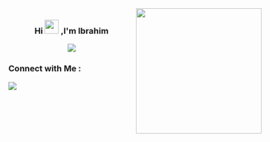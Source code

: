 
<img width="250" align="right" src="https://c.tenor.com/_DOBjnGspYAAAAAM/code-coding.gif">

<h3 align="center">
  Hi
  <img src="https://media.giphy.com/media/hvRJCLFzcasrR4ia7z/giphy.gif" width="28">
  ,I'm Ibrahim
</h3>

<p align="center">
  <a href="https://github.com/DenverCoder1/readme-typing-svg"><img src="https://readme-typing-svg.herokuapp.com/?lines=Back-end%20developer%20(.Net);Always%20learning%20new%20things&font=Fira%20Code&center=true&width=440&height=45&color=f75c7e&vCenter=true&size=22"></a>
</p>

### Connect with Me :

<a href="https://www.linkedin.com/in/ibrahim-abdelrahman-79989422b/" target="_blank"><img src="https://img.shields.io/badge/-Ibrahim%20Abdelrahman-0077B5?style=for-the-badge&logo=Linkedin&logoColor=white"/></a>




